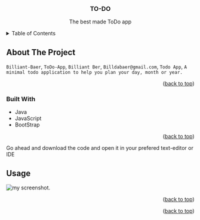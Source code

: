 <!-- PROJECT LOGO -->
<br />
<div align="center">
  <a href="https://github.com/Billiant-Baer/ToDo-App">
  </a>

<h3 align="center">TO-DO</h3>

  <p align="center">
    The best made ToDo app
   
</div>



<!-- TABLE OF CONTENTS -->
<details>
  <summary>Table of Contents</summary>
  <ol>
    <li>
      <a href="#about-the-project">About The Project</a>
      <ul>
        <li><a href="#built-with">Built With</a></li>
      </ul>
    </li>
    <li>
      <a href="#getting-started">Getting Started</a>
  </ol>
</details>



<!-- ABOUT THE PROJECT -->
## About The Project

 `Billiant-Baer`, `ToDo-App`, `Billiant Ber`, `Billdabaer@gmail.com`, `Todo App`, `A minimal todo application to help you plan your day, month or year.`

<p align="right">(<a href="#readme-top">back to top</a>)</p>



### Built With

* Java
* JavaScript 
* BootStrap 


<p align="right">(<a href="#readme-top">back to top</a>)</p>



<!-- GETTING STARTED -->
Go ahead and download the code and open it in your prefered text-editor or IDE 



<!-- USAGE EXAMPLES -->
## Usage
![my screenshot](../Users/billiantbaer/Desktop/homePageTodo).

<p align="right">(<a href="#readme-top">back to top</a>)</p>



<p align="right">(<a href="#readme-top">back to top</a>)</p>


